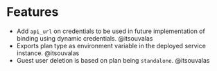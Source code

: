 # Features

* Add `api_url` on credentials to be used in future implementation of binding using dynamic credentials. @itsouvalas
* Exports plan type as environment variable in the deployed service instance. @itsouvalas
* Guest user deletion is based on plan being `standalone`. @itsouvalas
